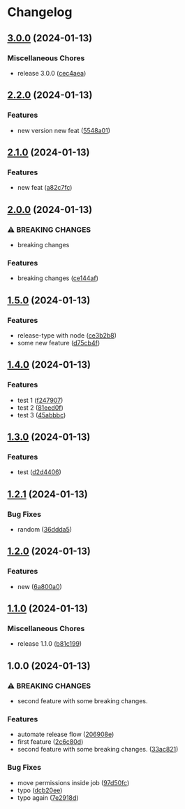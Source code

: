 # Changelog

## [3.0.0](https://github.com/ramankarki/release-practice/compare/v2.2.0...v3.0.0) (2024-01-13)


### Miscellaneous Chores

* release 3.0.0 ([cec4aea](https://github.com/ramankarki/release-practice/commit/cec4aea98ce5964246de088349a9c6f776eb4c99))

## [2.2.0](https://github.com/ramankarki/release-practice/compare/v2.1.0...v2.2.0) (2024-01-13)


### Features

* new version new feat ([5548a01](https://github.com/ramankarki/release-practice/commit/5548a01689c2029ed08531bfb7e6bcd9d6e1b41c))

## [2.1.0](https://github.com/ramankarki/release-practice/compare/v2.0.0...v2.1.0) (2024-01-13)


### Features

* new feat ([a82c7fc](https://github.com/ramankarki/release-practice/commit/a82c7fca355c8f267433c7a420c5823563ae7e7e))

## [2.0.0](https://github.com/ramankarki/release-practice/compare/v1.5.0...v2.0.0) (2024-01-13)


### ⚠ BREAKING CHANGES

* breaking changes

### Features

* breaking changes ([ce144af](https://github.com/ramankarki/release-practice/commit/ce144afbd3869f2d4e1043714c2562bb04633e10))

## [1.5.0](https://github.com/ramankarki/release-practice/compare/v1.4.0...v1.5.0) (2024-01-13)


### Features

* release-type with node ([ce3b2b8](https://github.com/ramankarki/release-practice/commit/ce3b2b8536153c9d2c14a3102e591f1d3d93fdcc))
* some new feature ([d75cb4f](https://github.com/ramankarki/release-practice/commit/d75cb4f66752c1176de28856f12fefbc89a34ffc))

## [1.4.0](https://github.com/ramankarki/release-practice/compare/v1.3.0...v1.4.0) (2024-01-13)


### Features

* test 1 ([f247907](https://github.com/ramankarki/release-practice/commit/f24790793a3f94a6f7ea61a8480c4e9420e1b3b7))
* test 2 ([81eed0f](https://github.com/ramankarki/release-practice/commit/81eed0f798eead2a482b03b1ed89da0f35d5b2f4))
* test 3 ([45abbbc](https://github.com/ramankarki/release-practice/commit/45abbbc18a7c78c65b35fd447d623a932cfa24d4))

## [1.3.0](https://github.com/ramankarki/release-practice/compare/v1.2.1...v1.3.0) (2024-01-13)


### Features

* test ([d2d4406](https://github.com/ramankarki/release-practice/commit/d2d44061d126dc6dd917cf356ffecc93f9955f86))

## [1.2.1](https://github.com/ramankarki/release-practice/compare/v1.2.0...v1.2.1) (2024-01-13)


### Bug Fixes

* random ([36ddda5](https://github.com/ramankarki/release-practice/commit/36ddda5e6881d372e99d91128705d31a0ec03036))

## [1.2.0](https://github.com/ramankarki/release-practice/compare/v1.1.0...v1.2.0) (2024-01-13)


### Features

* new ([6a800a0](https://github.com/ramankarki/release-practice/commit/6a800a0242a16e36368acc52c00aad44fe8db69e))

## [1.1.0](https://github.com/ramankarki/release-practice/compare/v1.0.0...v1.1.0) (2024-01-13)


### Miscellaneous Chores

* release 1.1.0 ([b81c199](https://github.com/ramankarki/release-practice/commit/b81c1995cb12fe0b153a53166440c8caf34f1fce))

## 1.0.0 (2024-01-13)


### ⚠ BREAKING CHANGES

* second feature with some breaking changes.

### Features

* automate release flow ([206908e](https://github.com/ramankarki/release-practice/commit/206908e2e1348aad185ea70688b64378d215f49e))
* first feature ([2c6c80d](https://github.com/ramankarki/release-practice/commit/2c6c80d6ed15e3bbdd58c53c2a2b1e4baea4086f))
* second feature with some breaking changes. ([33ac821](https://github.com/ramankarki/release-practice/commit/33ac821f9d826d9d8c0fb08cdab13a24df396539))


### Bug Fixes

* move permissions inside job ([97d50fc](https://github.com/ramankarki/release-practice/commit/97d50fcff49adc185ed3ebf7038e8121676bfb7c))
* typo ([dcb20ee](https://github.com/ramankarki/release-practice/commit/dcb20eeaf01b0610aae83e5d193aa5c1ed5e4692))
* typo again ([7e2918d](https://github.com/ramankarki/release-practice/commit/7e2918d5195ecd2d020353bdd7fd3360578bd40a))
